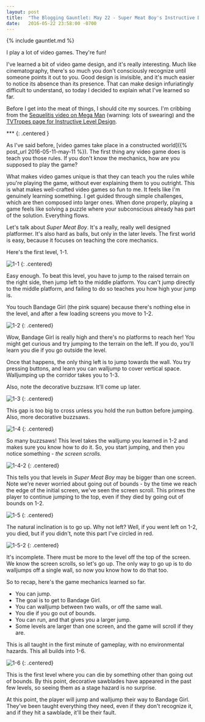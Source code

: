 ```yaml
---
layout: post
title:  "The Blogging Gauntlet: May 22 - Super Meat Boy's Instructive Design"
date:   2016-05-22 23:58:00 -0700
---
```


{% include gauntlet.md %}

I play a lot of video games. They're fun!

I've learned a bit of video game design, and it's really
interesting. Much like cinematography, there's so
much you don't consciously recognize until someone points it out
to you. Good design is invisible, and it's much easier to notice its
absence than its presence.
That can make design infuriatingly difficult to understand, so today I
decided to explain what I've learned so far.

Before I get into the meat of things, I should cite my sources. I'm cribbing
from the [Sequelitis video on Mega Man](https://www.youtube.com/watch?v=8FpigqfcvlM)
(warning: lots of swearing) and
the [TVTropes page for Instructive Level Design](http://tvtropes.org/pmwiki/pmwiki.php/Main/InstructiveLevelDesign).

\*\*\*
{: .centered }

As I've said before, [video games take place in a constructed world]({% post_url 2016-05-11-may-11 %}).
The first thing any video game does is teach you those rules.
If you don't know the mechanics, how are you supposed to play the game?

What makes video games unique is that they can teach you the rules while
you're playing the game, without ever explaining them to you outright.
This is what makes well-crafted video games so fun to me.
It feels like I'm genuinely learning something.
I get guided through simple challenges, which are then composed into
larger ones. When done properly, playing a game feels like solving a
puzzle where your subconscious already has part of the solution.
Everything flows.

Let's talk about *Super Meat Boy*. It's a really, really well designed platformer.
It's also hard as balls, but only in the later levels.
The first world is easy, because it focuses on teaching the core mechanics.

Here's the first level, 1-1.

![1-1](/public/may22/1-1.jpg)
{: .centered}

Easy enough. To beat this level, you have to jump to the raised terrain on the
right side, then jump left to the middle platform. You can't jump directly
to the middle platform, and failing to do so teaches you how high your jump is.

You touch Bandage Girl (the pink square) because there's nothing else in the
level, and after a few loading screens you move to 1-2.

![1-2](/public/may22/1-2.jpg)
{: .centered}

Wow, Bandage Girl is really high and there's no platforms to reach her!
You might get curious and try jumping to the terrain on the left.
If you do, you'll learn you die if you go outside the level.

Once that happens, the only thing left is to jump towards the wall. You try
pressing buttons, and learn you can walljump to cover vertical space.
Walljumping up the corridor takes you to 1-3.

Also, note the decorative buzzsaw. It'll come up later.

![1-3](/public/may22/1-3.jpg)
{: .centered}

This gap is too big to cross unless you hold the run button before jumping.
Also, more decorative buzzsaws.

![1-4](/public/may22/1-4.jpg)
{: .centered}

So many buzzsaws! This level takes the walljump you learned
in 1-2 and makes sure you know how to do it. So, you start jumping, and
then you notice something - *the screen scrolls.*

![1-4-2](/public/may22/1-4-2.jpg)
{: .centered}

This tells you that levels in *Super Meat Boy* may be bigger than one
screen. Note we're never worried about going out of bounds - by the time we
reach the edge of the initial screen, we've seen the screen scroll.
This primes the player to continue jumping to the top, even if
they died by going out of bounds on 1-2.

![1-5](/public/may22/1-5.jpg)
{: .centered}

The natural inclination is to go up. Why not left? Well, if you went left on
1-2, you died, but if you didn't, note this part I've circled in red.

![1-5-2](/public/may22/1-5-2.jpg)
{: .centered}

It's incomplete. There must be more to the level off the top of the screen.
We know the screen scrolls, so let's go up. The only way to go up is to do
walljumps off a single wall, so now you know how to do that too.

So to recap, here's the game mechanics learned so far.

* You can jump.
* The goal is to get to Bandage Girl.
* You can walljump between two walls, or off the same wall.
* You die if you go out of bounds.
* You can run, and that gives you a larger jump.
* Some levels are larger than one screen, and the game will scroll if they are.

This is all taught in the first minute of gameplay, with no environmental
hazards. This all builds into 1-6.

![1-6](/public/may22/1-6.jpg)
{: .centered}

This is the first level where you can die by something other than going
out of bounds. By this point, decorative sawblades
have appeared in the past few levels, so seeing them as a stage hazard is no
surprise.

At this point, the player will jump and walljump their way to Bandage Girl.
They've been taught everything they need, even if they don't recognize it,
and if they hit a sawblade, it'll be their fault.


